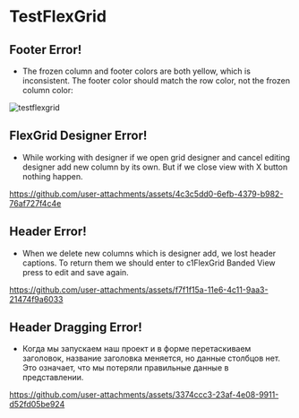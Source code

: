 # TestFlexGrid
## Footer Error!
- The frozen column and footer colors are both yellow, which is inconsistent. The footer color should match the row color, not the frozen column color:


![testflexgrid](https://github.com/user-attachments/assets/4055e686-a2f6-48f0-b68d-06c44d6f1d2c)

## FlexGrid Designer Error!
- While working with designer if we open grid designer and cancel editing designer add new column by its own. But if we close view with X button nothing happen.

https://github.com/user-attachments/assets/4c3c5dd0-6efb-4379-b982-76af727f4c4e

## Header Error!
- When we delete new columns which is designer add, we lost header captions. To return them we should enter to c1FlexGrid Banded View press to edit and save again.

https://github.com/user-attachments/assets/f7f1f15a-11e6-4c11-9aa3-21474f9a6033

## Header Dragging Error!
- Когда мы запускаем наш проект и в форме перетаскиваем заголовок, название заголовка меняется, но данные столбцов нет. Это означает, что мы потеряли правильные данные в представлении.

https://github.com/user-attachments/assets/3374ccc3-23af-4e08-9911-d52fd05be924

